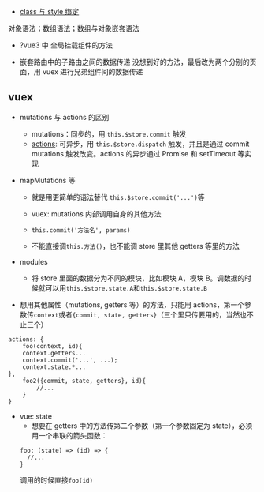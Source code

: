 - [class 与 style 绑定](https://cn.vuejs.org/v2/guide/class-and-style.html#ad)

对象语法；数组语法；数组与对象嵌套语法

- ?vue3 中 全局挂载组件的方法

- 嵌套路由中的子路由之间的数据传递
  没想到好的方法，最后改为两个分别的页面，用 vuex 进行兄弟组件间的数据传递

## vuex

- mutations 与 actions 的区别

  - mutations：同步的，用 `this.$store.commit` 触发
  - [actions](https://next.vuex.vuejs.org/guide/actions.html#dispatching-actions): 可异步，用 `this.$store.dispatch` 触发，并且是通过 commit mutations 触发改变。actions 的异步通过 Promise 和 setTimeout 等实现

- mapMutations 等

  - 就是用更简单的语法替代 `this.$store.commit('...')`等

  - vuex: mutations 内部调用自身的其他方法
  - `this.commit('方法名', params)`
  - 不能直接调`this.方法()`，也不能调 store 里其他 getters 等里的方法

- modules

  - 将 store 里面的数据分为不同的模块，比如模块 A，模块 B。调数据的时候就可以用`this.$store.state.A`和`this.$store.state.B`

- 想用其他属性（mutations, getters 等）的方法，只能用 actions，第一个参数传`context`或者`{commit, state, getters}`（三个里只传要用的，当然也不止三个）

```
actions: {
    foo(context, id){
    context.getters...
    context.commit('...', ...);
    context.state.*...
},
    foo2({commit, state, getters}, id){
        //...
    }
}
```

- vue: state
  - 想要在 getters 中的方法传第二个参数（第一个参数固定为 state），必须用一个串联的箭头函数：
  ```
  foo: (state) => (id) => {
    //...
  }
  ```
  调用的时候直接`foo(id)`

